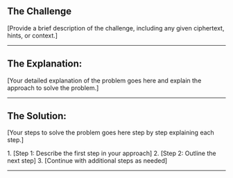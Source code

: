 ## The Challenge

[Provide a brief description of the challenge, including any given ciphertext, hints, or context.]

---
## The Explanation:

[Your detailed explanation of the problem goes here and explain the approach to solve the problem.]

---
## The Solution:

[Your steps to solve the problem goes here step by step explaining each step.]

<approach>
1. [Step 1: Describe the first step in your approach]
2. [Step 2: Outline the next step]
3. [Continue with additional steps as needed]
</approach>


---